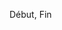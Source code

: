 Début, Fin

<!---
Kanaper/Kanaper is a ✨ special ✨ repository because its `README.md` (this file) appears on your GitHub profile.
You can click the Preview link to take a look at your changes.
--->
